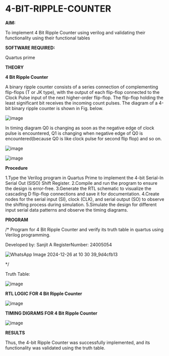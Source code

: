 # 4-BIT-RIPPLE-COUNTER

**AIM:**

To implement  4 Bit Ripple Counter using verilog and validating their functionality using their functional tables

**SOFTWARE REQUIRED:**

Quartus prime

**THEORY**

**4 Bit Ripple Counter**

A binary ripple counter consists of a series connection of complementing flip-flops (T or JK type), with the output of each flip-flop connected to the Clock Pulse input of the next higher-order flip-flop. The flip-flop holding the least significant bit receives the incoming count pulses. The diagram of a 4-bit binary ripple counter is shown in Fig. below.

![image](https://github.com/naavaneetha/4-BIT-RIPPLE-COUNTER/assets/154305477/cb4b74d4-31ab-4359-95d0-d22e67daba13)

In timing diagram Q0 is changing as soon as the negative edge of clock pulse is encountered, Q1 is changing when negative edge of Q0 is encountered(because Q0 is like clock pulse for second flip flop) and so on.

![image](https://github.com/naavaneetha/4-BIT-RIPPLE-COUNTER/assets/154305477/a573a7d6-014e-4e54-93e6-e2ac9530960b)

![image](https://github.com/naavaneetha/4-BIT-RIPPLE-COUNTER/assets/154305477/85e1958a-2fc1-49bb-9a9f-d58ccbf3663c)

**Procedure**

1.Type the Verilog program in Quartus Prime to implement the 4-bit Serial-In Serial Out
(SISO) Shift Register. 2.Compile and run the program to ensure the design is error-free.
3.Generate the RTL schematic to visualize the cascading D flip-flop connections and
save it for documentation. 4.Create nodes for the serial input (SI), clock (CLK), and serial
output (SO) to observe the shifting process during simulation. 5.Simulate the design for
different input serial data patterns and observe the timing diagrams.


**PROGRAM**

/* Program for 4 Bit Ripple Counter and verify its truth table in quartus using Verilog programming.

 Developed by: Sanjit A RegisterNumber: 24005054

![WhatsApp Image 2024-12-26 at 10 30 39_9d4cfb13](https://github.com/user-attachments/assets/4e5fe8e3-0617-443a-9c06-c1a34b19096c)


*/

Truth Table:

![image](https://github.com/user-attachments/assets/547537cc-66aa-40b2-83e5-c86e0a074793)


**RTL LOGIC FOR 4 Bit Ripple Counter**

![image](https://github.com/user-attachments/assets/9e854bbd-00a5-4e94-bc02-8510f24cfbcc)


**TIMING DIGRAMS FOR 4 Bit Ripple Counter**

![image](https://github.com/user-attachments/assets/37de0b18-cf3a-4697-8f79-d2df27874c09)


**RESULTS**

Thus, the 4-bit Ripple Counter was successfully implemented, and its
functionality was validated using the truth table.
